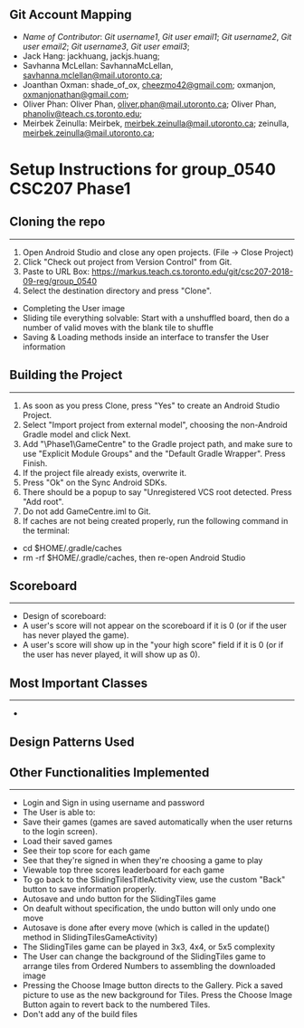 ## Git Account Mapping
+ *Name of Contributor*: *Git username1*, *Git user email1*; *Git username2*, *Git user email2*; *Git username3*, *Git user email3*;
+ Jack Hang: jackhuang, jackjs.huang;
+ Savhanna McLellan: SavhannaMcLellan, savhanna.mclellan@mail.utoronto.ca;
+ Joanthan Oxman: shade_of_ox, cheezmo42@gmail.com; oxmanjon, oxmanjonathan@gmail.com;
+ Oliver Phan: Oliver Phan, oliver.phan@mail.utoronto.ca; Oliver Phan, phanoliv@teach.cs.toronto.edu;
+ Meirbek Zeinulla: Meirbek, meirbek.zeinulla@mail.utoronto.ca; zeinulla, meirbek.zeinulla@mail.utoronto.ca;


# Setup Instructions for group_0540 CSC207 Phase1

## Cloning the repo
---
1. Open Android Studio and close any open projects. (File -> Close Project)
2. Click "Check out project from Version Control" from Git.
3. Paste to URL Box: https://markus.teach.cs.toronto.edu/git/csc207-2018-09-reg/group_0540
4. Select the destination directory and press "Clone".

+ Completing the User image
+ Sliding tile everything solvable: Start with a unshuffled board, then do a number of valid moves with the blank tile to shuffle
+ Saving & Loading methods inside an interface to transfer the User information

## Building the Project
---
1. As soon as you press Clone, press "Yes" to create an Android Studio Project.
2. Select "Import project from external model", choosing the non-Android Gradle model and click Next.
3. Add "\Phase1\GameCentre" to the Gradle project path, and make sure to use "Explicit Module Groups" and the "Default Gradle Wrapper". Press Finish.
4. If the project file already exists, overwrite it.
5. Press "Ok" on the Sync Android SDKs.
6. There should be a popup to say "Unregistered VCS root detected. Press "Add root".
7. Do not add GameCentre.iml to Git.
8. If caches are not being created properly, run the following command in the terminal:
 + cd $HOME/.gradle/caches
 + rm -rf $HOME/.gradle/caches, then re-open Android Studio

## Scoreboard
---
+ Design of scoreboard:
 + A user's score will not appear on the scoreboard if it is 0 (or if the user has never played the game).
 + A user's score will show up in the "your high score" field if it is 0 (or if the user has never played, it will show up as 0).

## Most Important Classes
---
+ 

## Design Patterns Used
 
## Other Functionalities Implemented
---
+ Login and Sign in using username and password
+ The User is able to:
 + Save their games (games are saved automatically when the user returns to the login screen).
 + Load their saved games
 + See their top score for each game
 + See that they're signed in when they're choosing a game to play
+ Viewable top three scores leaderboard for each game
 + To go back to the SlidingTilesTitleActivity view, use the custom "Back" button to save information properly.
+ Autosave and undo button for the SlidingTiles game
 + On deafult without specification, the undo button will only undo one move
 + Autosave is done after every move (which is called in the update() method in SlidingTilesGameActivity)
+ The SlidingTiles game can be played in 3x3, 4x4, or 5x5 complexity
+ The User can change the background of the SlidingTiles game to arrange tiles from Ordered Numbers to assembling the downloaded image
 + Pressing the Choose Image button directs to the Gallery. Pick a saved picture to use as the new background for Tiles. Press the Choose Image Button again
 to revert back to the numbered Tiles.
+ Don't add any of the build files